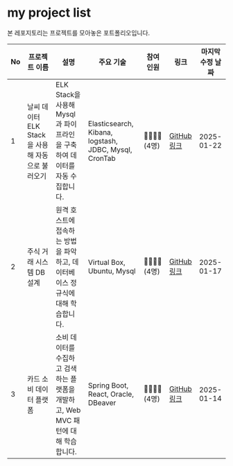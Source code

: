 # my project list

본 레포지토리는 프로젝트를 모아놓은 포트폴리오입니다.

| No  | 프로젝트 이름                    | 설명                                           | 주요 기술                                    | 참여 인원         | 링크         | 마지막 수정 날짜       |
|-----|----------------------------------|----------------------------------------------|--------------------------------------------|-------------------|-------------|-----------|
| 1   | 날씨 데이터 ELK Stack을 사용해 자동으로 불러오기 | ELK Stack을 사용해 Mysql과 파이프라인을 구축하여 데이터를 자동 수집합니다. | Elasticsearch, Kibana, logstash, JDBC, Mysql, CronTab    | 👩‍👩‍👧‍👦 (4명)         | [GitHub 링크](https://github.com/seulg2027/weather-data-automating) | 2025-01-22 |
| 2   | 주식 거래 시스템 DB 설계 | 원격 호스트에 접속하는 방법을 파악하고, 데이터베이스 정규식에 대해 학습합니다. | Virtual Box, Ubuntu, Mysql       | 👩‍👩‍👧‍👦 (4명)       | [GitHub 링크](https://github.com/seulg2027/RegularExpression_E-Quiet) | 2025-01-17 |
| 3   | 카드 소비 데이터 플랫폼     | 소비 데이터를 수집하고 검색하는 플랫폼을 개발하고, Web MVC 패턴에 대해 학습합니다. | Spring Boot, React, Oracle, DBeaver | 👩‍👩‍👧‍👦 (4명)   | [GitHub 링크](https://github.com/seulg2027/card_consume_data_platform) | 2025-01-14 |
